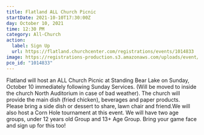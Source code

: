 ```yaml
---
title: Flatland ALL Church Picnic
startDate: 2021-10-10T17:30:00Z
day: October 10, 2021
time: 12:30 PM
category: All-Church
action:
  label: Sign Up
  url: https://flatland.churchcenter.com/registrations/events/1014833
image: https://registrations-production.s3.amazonaws.com/uploads/event/logo/1014833/medium_image-1632156798953.png
pco_id: "1014833"
---
```



Flatland will host an ALL Church Picnic at Standing Bear Lake on Sunday, October 10 immediately following Sunday Services. (Will be moved to inside the church North Auditorium in case of bad weather). The church will provide the main dish (fried chicken), beverages and paper products. Please bring a side dish or dessert to share, lawn chair and friend.We will also host a Corn Hole tournament at this event. We will have two age groups, under 12 years old Group and 13+ Age Group. Bring your game face and sign up for this too! 



